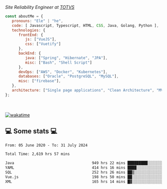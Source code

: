 <p><em>Site Reliability Engineer at <a href="https://www.totvs.com/">TOTVS</a></br>
</em></p>


```javascript
const aboutMe = {
   pronouns: "Ele" | "he",
   code: [ Javascript, Typescript, HTML, CSS, Java, Golang, Python ],
   technologies: {
      frontEnd: {
         js: ["VueJS"],
         css: ["Vuetify"]
      },
      backEnd: {
         java: ["Spring", "Hibernate", "JPA"],
         misc: ["Bash", "Shell Script"]
      },
      devOps: ["AWS", "Docker", "Kubernetes"],
      databases: ["Oracle", "PostgreSQL", "MySQL"],
      misc: ["firebase"],
   },
   architecture: ["Single page applications", "Clean Architecture", "MVC", "Microservices"],
};
```
</br></br>
[![wakatime](https://wakatime.com/badge/user/a3a8ed06-d304-4d6b-bc86-4adc418cdea7.svg)](https://wakatime.com/@a3a8ed06-d304-4d6b-bc86-4adc418cdea7)
<h2>💻 Some stats 💻</h2>

<!--START_SECTION:waka-->

```txt
From: 05 June 2020 - To: 31 July 2024

Total Time: 2,619 hrs 57 mins

Java                                   949 hrs 22 mins █████████░░░░░░░░░░░░░░░░   36.24 %
YAML                                   414 hrs 16 mins ████░░░░░░░░░░░░░░░░░░░░░   15.81 %
SQL                                    252 hrs 26 mins ██▒░░░░░░░░░░░░░░░░░░░░░░   09.64 %
Vue.js                                 198 hrs 50 mins ██░░░░░░░░░░░░░░░░░░░░░░░   07.59 %
XML                                    165 hrs 14 mins █▓░░░░░░░░░░░░░░░░░░░░░░░   06.31 %
```

<!--END_SECTION:waka-->
